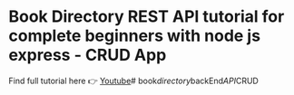 # Book Directory REST API tutorial for complete beginners with node js express - CRUD App

Find full tutorial here 👉 [Youtube](https://youtu.be/46vs-YAQ7Rw)#   b o o k _ d i r e c t o r y _ b a c k E n d _ A P I _ C R U D  
 
